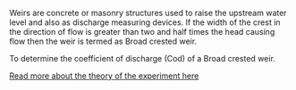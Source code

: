 Weirs are concrete or masonry structures used to raise the upstream water level and also as discharge measuring devices. If the width of the crest in the direction of flow is greater than two and half times the head causing flow then the weir is termed as Broad crested weir. 

To determine the coefficient of discharge (Cod) of a Broad crested weir. 

[Read more about the theory of the experiment here](docs/5.Weirs.pdf)
